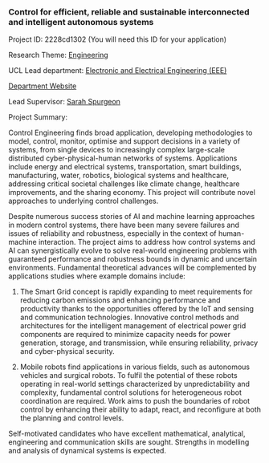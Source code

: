 ### Control for efficient, reliable and sustainable interconnected and intelligent autonomous systems

Project ID: 2228cd1302
(You will need this ID for your application)

Research Theme: [Engineering](../themes/engineering.md)

UCL Lead department: [Electronic and Electrical Engineering (EEE)](../departments/electronic-and-electrical-engineering.md)

[Department Website](https://www.ucl.ac.uk/electronic-electrical-engineering)

Lead Supervisor: [Sarah Spurgeon](https://profiles.ucl.ac.uk/56849)

Project Summary:

Control Engineering finds broad application, developing methodologies to model, control, monitor, optimise and support decisions in a variety of systems, from single devices to increasingly complex large-scale distributed cyber-physical-human networks of systems. Applications include energy and electrical systems, transportation, smart buildings, manufacturing, water, robotics, biological systems and healthcare, addressing critical societal challenges like climate change, healthcare improvements, and the sharing economy. This project will contribute novel approaches to underlying control challenges.

Despite numerous success stories of AI and machine learning approaches in modern control systems, there have been many severe failures and issues of reliability and robustness, especially in the context of human-machine interaction. The project aims to address how control systems and AI can synergistically evolve to solve real-world engineering problems with guaranteed performance and robustness bounds in dynamic and uncertain environments. Fundamental theoretical advances will be complemented by applications studies where example domains include:

1.	The Smart Grid concept is rapidly expanding to meet requirements for reducing carbon emissions and enhancing performance and productivity thanks to the opportunities offered by the IoT and sensing and communication technologies.  Innovative control methods and architectures for the intelligent management of electrical power grid components are required to minimize capacity needs for power generation, storage, and transmission, while ensuring reliability, privacy and cyber-physical security.

2.	Mobile robots find applications in various fields, such as autonomous vehicles and surgical robots. To fulfil the potential of these robots operating in real-world settings characterized by unpredictability and complexity, fundamental control solutions for heterogeneous robot coordination are required. Work aims to push the boundaries of robot control by enhancing their ability to adapt, react, and reconfigure at both the planning and control levels.

Self-motivated candidates who have excellent mathematical, analytical, engineering and communication skills are sought. Strengths in modelling and analysis of dynamical systems is expected.
